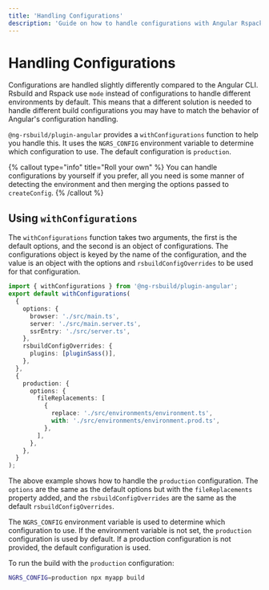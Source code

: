 ```yaml
---
title: 'Handling Configurations'
description: 'Guide on how to handle configurations with Angular Rspack'
---
```


# Handling Configurations

Configurations are handled slightly differently compared to the Angular CLI. Rsbuild and Rspack use `mode` instead of configurations to handle different environments by default. This means that a different solution is needed to handle different build configurations you may have to match the behavior of Angular's configuration handling.

`@ng-rsbuild/plugin-angular` provides a `withConfigurations` function to help you handle this. It uses the `NGRS_CONFIG` environment variable to determine which configuration to use. The default configuration is `production`.

{% callout type="info" title="Roll your own" %}
You can handle configurations by yourself if you prefer, all you need is some manner of detecting the environment and then merging the options passed to `createConfig`.
{% /callout %}

## Using `withConfigurations`

The `withConfigurations` function takes two arguments, the first is the default options, and the second is an object of configurations. The configurations object is keyed by the name of the configuration, and the value is an object with the options and `rsbuildConfigOverrides` to be used for that configuration.

```ts {% fileName="myapp/rspack.config.ts" %}
import { withConfigurations } from '@ng-rsbuild/plugin-angular';
export default withConfigurations(
  {
    options: {
      browser: './src/main.ts',
      server: './src/main.server.ts',
      ssrEntry: './src/server.ts',
    },
    rsbuildConfigOverrides: {
      plugins: [pluginSass()],
    },
  },
  {
    production: {
      options: {
        fileReplacements: [
          {
            replace: './src/environments/environment.ts',
            with: './src/environments/environment.prod.ts',
          },
        ],
      },
    },
  }
);
```

The above example shows how to handle the `production` configuration. The `options` are the same as the default options but with the `fileReplacements` property added, and the `rsbuildConfigOverrides` are the same as the default `rsbuildConfigOverrides`.

The `NGRS_CONFIG` environment variable is used to determine which configuration to use. If the environment variable is not set, the `production` configuration is used by default.
If a production configuration is not provided, the default configuration is used.

To run the build with the `production` configuration:

```bash
NGRS_CONFIG=production npx myapp build
```
